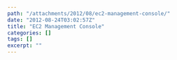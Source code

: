 ```yaml
---
path: "/attachments/2012/08/ec2-management-console/"
date: "2012-08-24T03:02:57Z"
title: "EC2 Management Console"
categories: []
tags: []
excerpt: ""
---
```


